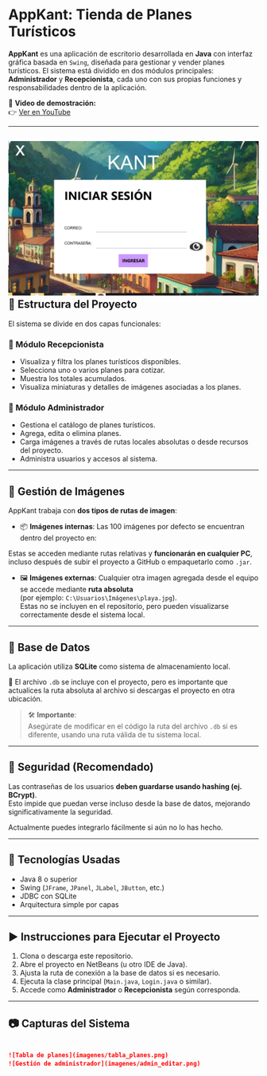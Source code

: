 AppKant: Tienda de Planes Turísticos
====================================

**AppKant** es una aplicación de escritorio desarrollada en **Java** con interfaz gráfica basada en `Swing`, diseñada para gestionar y vender planes turísticos. El sistema está dividido en dos módulos principales: **Administrador** y **Recepcionista**, cada uno con sus propias funciones y responsabilidades dentro de la aplicación.

🔗 **Video de demostración:**  
👉 [Ver en YouTube](https://youtu.be/Pp1ZxmI0CH8)

---
![Pantalla principal](KANT2.png)
🧭 Estructura del Proyecto
--------------------------

El sistema se divide en dos capas funcionales:

### 👤 Módulo Recepcionista
- Visualiza y filtra los planes turísticos disponibles.
- Selecciona uno o varios planes para cotizar.
- Muestra los totales acumulados.
- Visualiza miniaturas y detalles de imágenes asociadas a los planes.

### 🔐 Módulo Administrador
- Gestiona el catálogo de planes turísticos.
- Agrega, edita o elimina planes.
- Carga imágenes a través de rutas locales absolutas o desde recursos del proyecto.
- Administra usuarios y accesos al sistema.

---

📁 Gestión de Imágenes
----------------------

AppKant trabaja con **dos tipos de rutas de imagen**:

- 📦 **Imágenes internas**: Las 100 imágenes por defecto se encuentran dentro del proyecto en:


Estas se acceden mediante rutas relativas y **funcionarán en cualquier PC**, incluso después de subir el proyecto a GitHub o empaquetarlo como `.jar`.

- 🖼️ **Imágenes externas**: Cualquier otra imagen agregada desde el equipo se accede mediante **ruta absoluta**  
(por ejemplo: `C:\Usuarios\Imágenes\playa.jpg`).  
Estas no se incluyen en el repositorio, pero pueden visualizarse correctamente desde el sistema local.

---

💾 Base de Datos
----------------

La aplicación utiliza **SQLite** como sistema de almacenamiento local.

📌 El archivo `.db` se incluye con el proyecto, pero es importante que actualices la ruta absoluta al archivo si descargas el proyecto en otra ubicación.

> 🛠️ **Importante**:  
> Asegúrate de modificar en el código la ruta del archivo `.db` si es diferente, usando una ruta válida de tu sistema local.

---

🔐 Seguridad (Recomendado)
--------------------------

Las contraseñas de los usuarios **deben guardarse usando hashing (ej. BCrypt)**.  
Esto impide que puedan verse incluso desde la base de datos, mejorando significativamente la seguridad.

Actualmente puedes integrarlo fácilmente si aún no lo has hecho.

---

📌 Tecnologías Usadas
---------------------

- Java 8 o superior
- Swing (`JFrame`, `JPanel`, `JLabel`, `JButton`, etc.)
- JDBC con SQLite
- Arquitectura simple por capas

---

▶️ Instrucciones para Ejecutar el Proyecto
------------------------------------------

1. Clona o descarga este repositorio.
2. Abre el proyecto en NetBeans (u otro IDE de Java).
3. Ajusta la ruta de conexión a la base de datos si es necesario.
4. Ejecuta la clase principal (`Main.java`, `Login.java` o similar).
5. Accede como **Administrador** o **Recepcionista** según corresponda.

---

📷 Capturas del Sistema
-----------------------



```markdown

![Tabla de planes](imagenes/tabla_planes.png)
![Gestión de administrador](imagenes/admin_editar.png)

